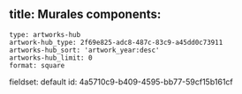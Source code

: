 title: Murales
components:
  -
    type: artworks-hub
    artwork-hub_type: 2f69e825-adc8-487c-83c9-a45dd0c73911
    artworks-hub_sort: 'artwork_year:desc'
    artworks-hub_limit: 0
    format: square
fieldset: default
id: 4a5710c9-b409-4595-bb77-59cf15b161cf
